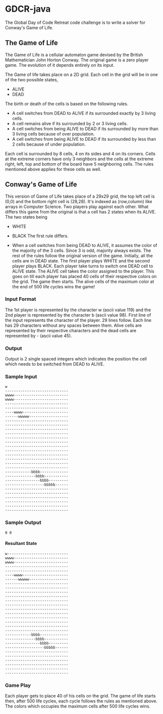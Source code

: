 # GDCR-java

The Global Day of Code Retreat code challenge is to write a solver for Conway's Game of Life.

## The Game of Life

The Game of Life is a cellular automaton game devised by the British Mathematician John Horton Conway. The original game is a zero player game. The evolution of it depends entirely on its input. 

The Game of life takes place on a 2D grid. Each cell in the grid will be in one of the two possible states,

- ALIVE
- DEAD

The birth or death of the cells is based on the following rules.

- A cell switches from DEAD to ALIVE if its surrounded exactly by 3 living cells.
- A cell remains alive if its surrounded by 2 or 3 living cells.
- A cell switches from being ALIVE to DEAD if its surrounded by more than 3 living cells because of over population.
- A cell switches from being ALIVE to DEAD if its surrounded by less than 2 cells because of under population.

Each cell is surrounded by 8 cells, 4 on its sides and 4 on its corners. Cells at the extreme corners have only 3 neighbors and the cells at the extreme right, left, top and bottom of the board have 5 neighboring cells. The rules mentioned above applies for these cells as well. 

## Conway's Game of Life

This version of Game of Life takes place of a 29x29 grid, the top left cell is (0,0) and the bottom right cell is (28,28). It's indexed as (row,column) like arrays in Computer Science. Two players play against each other. What differs this game from the original is that a cell has 2 states when its ALIVE. The two states being

- WHITE
- BLACK
The first rule differs.

- When a cell switches from being DEAD to ALIVE, it assumes the color of the majority of the 3 cells. Since 3 is odd, majority always exists.
The rest of the rules follow the original version of the game. 
Initially, all the cells are in DEAD state. The first player plays WHITE and the second player plays BLACK. Each player take turns to switch one DEAD cell to ALIVE state. The ALIVE cell takes the color assigned to the player. This goes on till each player has placed 40 cells of their respective colors on the grid. The game then starts. The alive cells of the maximum color at the end of 500 life cycles wins the game!

### Input Format

The 1st player is represented by the character w (ascii value 119) and the 2nd player is represented by the character b (ascii value 98). First line of the input represents the character of the player. 29 lines follow. Each line has 29 characters without any spaces between them. Alive cells are represented by their respective characters and the dead cells are represented by - (ascii value 45).

### Output

Output is 2 single spaced integers which indicates the position the cell which needs to be switched from DEAD to ALIVE.

### Sample Input
```
w
-----------------------------
wwww-------------------------
wwww-------------------------
-----------------------------
-----------------------------
----wwww---------------------
------wwwww------------------
-----------------------------
-----------------------------
-----------------------------
-----------------------------
-----------------------------
-----------------------------
-----------------------------
-----------------------------
-----------------------------
-----------------------------
-----------------------------
-----------------------------
------------bbbb-------------
--------------bbbb-----------
----------------bbbb---------
------------------bbbbb------
-----------------------------
-----------------------------
-----------------------------
-----------------------------
-----------------------------
-----------------------------
```
### Sample Output

`0 0`
#### Resultant State
```
w----------------------------
wwww-------------------------
wwww-------------------------
-----------------------------
-----------------------------
----wwww---------------------
------wwwww------------------
-----------------------------
-----------------------------
-----------------------------
-----------------------------
-----------------------------
-----------------------------
-----------------------------
-----------------------------
-----------------------------
-----------------------------
-----------------------------
-----------------------------
------------bbbb-------------
--------------bbbb-----------
----------------bbbb---------
------------------bbbbb------
-----------------------------
-----------------------------
-----------------------------
-----------------------------
-----------------------------
-----------------------------
```
### Game Play

Each player gets to place 40 of his cells on the grid. The game of life starts then, after 500 life cycles, each cycle follows the rules as mentioned above. The colors which occupies the maximum cells after 500 life cycles wins.

